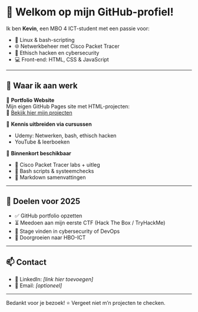 # 👋 Welkom op mijn GitHub-profiel!

Ik ben **Kevin**, een MBO 4 ICT-student met een passie voor:

- 🐧 Linux & bash-scripting
- 🌐 Netwerkbeheer met Cisco Packet Tracer
- 🔐 Ethisch hacken en cybersecurity
- 💻 Front-end: HTML, CSS & JavaScript

---

## 🌱 Waar ik aan werk

🧩 **Portfolio Website**  
Mijn eigen GitHub Pages site met HTML-projecten:  
🔗 [Bekijk hier mijn projecten](https://kevinbog.github.io/html-cursus-projecten/)

🧠 **Kennis uitbreiden via cursussen**  
- Udemy: Netwerken, bash, ethisch hacken
- YouTube & leerboeken

🔧 **Binnenkort beschikbaar**  
- 📂 Cisco Packet Tracer labs + uitleg  
- 🧪 Bash scripts & systeemchecks  
- 📘 Markdown samenvattingen

---

## 🚀 Doelen voor 2025

- ✅ GitHub portfolio opzetten
- ⏳ Meedoen aan mijn eerste CTF (Hack The Box / TryHackMe)
- 🔲 Stage vinden in cybersecurity of DevOps
- 🔲 Doorgroeien naar HBO-ICT

---

## 📫 Contact

- 📎 LinkedIn: *[link hier toevoegen]*  
- 📧 Email: *[optioneel]*  

---

Bedankt voor je bezoek! ⭐ Vergeet niet m’n projecten te checken.
